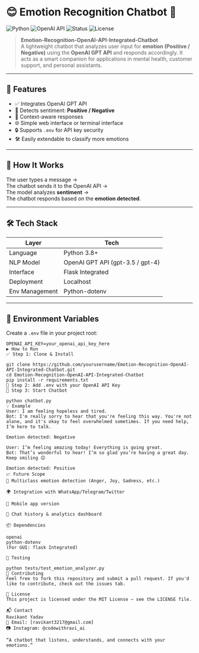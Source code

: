# 😊 Emotion Recognition Chatbot 🤖

![Python](https://img.shields.io/badge/Python-3.8%2B-blue)
![OpenAI API](https://img.shields.io/badge/OpenAI-API-informational)
![Status](https://img.shields.io/badge/status-active-brightgreen)
![License](https://img.shields.io/badge/license-MIT-blue.svg)

> **Emotion-Recognition-OpenAI-API-Integrated-Chatbot**  
A lightweight chatbot that analyzes user input for **emotion (Positive / Negative)** using the **OpenAI GPT API** and responds accordingly. It acts as a smart companion for applications in mental health, customer support, and personal assistants.

---

## 🎯 Features

- ✅ Integrates OpenAI GPT API
- 💬 Detects sentiment: **Positive / Negative**
- 🧠 Context-aware responses
- 🌐 Simple web interface or terminal interface
- 🔒 Supports `.env` for API key security
- 🛠️ Easily extendable to classify more emotions

---

## 🧠 How It Works

The user types a message →  
The chatbot sends it to the OpenAI API →  
The model analyzes **sentiment** →  
The chatbot responds based on the **emotion detected**.

---

## 🛠️ Tech Stack

| Layer         | Tech                    |
|---------------|-------------------------|
| Language       | Python 3.8+             |
| NLP Model      | OpenAI GPT API (gpt-3.5 / gpt-4) |
| Interface      | Flask Integrated |
| Deployment     | Localhost       |
| Env Management | Python-dotenv          |

---

## 🔐 Environment Variables

Create a `.env` file in your project root:

```env
OPENAI_API_KEY=your_openai_api_key_here
▶️ How to Run
✅ Step 1: Clone & Install

git clone https://github.com/yourusername/Emotion-Recognition-OpenAI-API-Integrated-Chatbot.git
cd Emotion-Recognition-OpenAI-API-Integrated-Chatbot
pip install -r requirements.txt
🧠 Step 2: Add .env with your OpenAI API Key
💬 Step 3: Start Chatbot

python chatbot.py
💡 Example
User: I am feeling hopeless and tired.
Bot: I'm really sorry to hear that you're feeling this way. You're not alone, and it's okay to feel overwhelmed sometimes. If you need help, I’m here to talk.

Emotion detected: Negative

User: I’m feeling amazing today! Everything is going great.
Bot: That’s wonderful to hear! I’m so glad you’re having a great day. Keep smiling 😊

Emotion detected: Positive
📈 Future Scope
🧠 Multiclass emotion detection (Anger, Joy, Sadness, etc.)

🌍 Integration with WhatsApp/Telegram/Twitter

📱 Mobile app version

🧾 Chat history & analytics dashboard

📦 Dependencies

openai
python-dotenv
(For GUI: flask Integrated)

🧪 Testing

python tests/test_emotion_analyzer.py
🙌 Contributing
Feel free to fork this repository and submit a pull request. If you'd like to contribute, check out the issues tab.

📄 License
This project is licensed under the MIT License – see the LICENSE file.

📬 Contact
Ravikant Yadav
📧 Email: [ravikant3217@gmail.com]
📷 Instagram: @codewithravi_ai

“A chatbot that listens, understands, and connects with your emotions.” 
